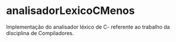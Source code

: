 # analisadorLexicoCMenos
Implementação do analisador léxico de C- referente ao trabalho da disciplina de Compiladores.
